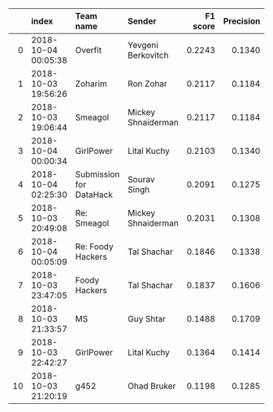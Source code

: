 |    | index               | Team name               | Sender             |   F1 score |   Precision |   Recall |
|---:|:--------------------|:------------------------|:-------------------|-----------:|------------:|---------:|
|  0 | 2018-10-04 00:05:38 | Overfit                 | Yevgeni Berkovitch |     0.2243 |      0.1340 |   0.6878 |
|  1 | 2018-10-03 19:56:26 | Zoharim                 | Ron Zohar          |     0.2117 |      0.1184 |   1.0000 |
|  2 | 2018-10-03 19:06:44 | Smeagol                 | Mickey Shnaiderman |     0.2117 |      0.1184 |   1.0000 |
|  3 | 2018-10-04 00:00:34 | GirlPower               | Lital Kuchy        |     0.2103 |      0.1340 |   0.4878 |
|  4 | 2018-10-04 02:25:30 | Submission for DataHack | Sourav Singh       |     0.2091 |      0.1275 |   0.5805 |
|  5 | 2018-10-03 20:49:08 | Re: Smeagol             | Mickey Shnaiderman |     0.2031 |      0.1308 |   0.4537 |
|  6 | 2018-10-04 00:05:09 | Re: Foody Hackers       | Tal Shachar        |     0.1846 |      0.1338 |   0.2976 |
|  7 | 2018-10-03 23:47:05 | Foody Hackers           | Tal Shachar        |     0.1837 |      0.1606 |   0.2146 |
|  8 | 2018-10-03 21:33:57 | MS                      | Guy Shtar          |     0.1488 |      0.1709 |   0.1317 |
|  9 | 2018-10-03 22:42:27 | GirlPower               | Lital Kuchy        |     0.1364 |      0.1414 |   0.1317 |
| 10 | 2018-10-03 21:20:19 | g452                    | Ohad Bruker        |     0.1198 |      0.1285 |   0.1122 |